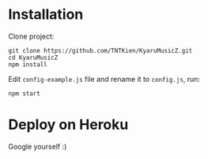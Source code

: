 # Installation
Clone project:

```
git clone https://github.com/TNTKien/KyaruMusicZ.git
cd KyaruMusicZ
npm install
```
Edit `config-example.js` file and rename it to `config.js`, run:
```
npm start
```
# Deploy on Heroku
Google yourself :)